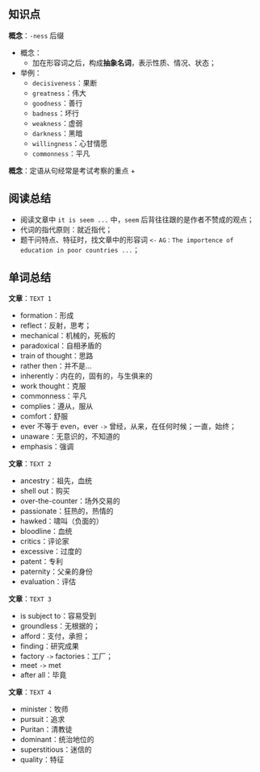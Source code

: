 ## 知识点
**概念**：`-ness` 后缀
+ 概念： 
	+ 加在形容词之后，构成**抽象名词**，表示性质、情况、状态；
+ 举例： 
	+ `decisiveness`：果断
	+ `greatness`：伟大
	+ `goodness`：善行
	+ `badness`：坏行
	+ `weakness`：虚弱
	+ `darkness`：黑暗
	+ `willingness`：心甘情愿
	+ `commonness`：平凡
	
**概念**：定语从句经常是考试考察的重点
+ 

## 阅读总结
+ 阅读文章中 `it is seem ...` 中，`seem` 后背往往跟的是作者不赞成的观点；
+ 代词的指代原则：就近指代；
+ 题干问特点、特征时，找文章中的形容词 `<-` `AG：The importence of education in poor countries ...`；

## 单词总结
**文章**：`TEXT 1`
+ formation：形成
+ reflect：反射，思考；
+ mechanical：机械的，死板的    
+ paradoxical：自相矛盾的
+ train of thought：思路
+ rather then：并不是...
+ inherently：内在的，固有的，与生俱来的
+ work thought：克服
+ commonness：平凡
+ complies：遵从，服从
+ comfort：舒服
+ ever 不等于 even，ever `->` 曾经，从来，在任何时候；一直，始终； 
+ unaware：无意识的，不知道的
+ emphasis：强调

**文章**：`TEXT 2`
+ ancestry：祖先，血统
+ shell out：购买
+ over-the-counter：场外交易的
+ passionate：狂热的，热情的
+ hawked：啸叫（负面的）
+ bloodline：血统
+ critics：评论家
+ excessive：过度的
+ patent：专利
+ paternity：父亲的身份 
+ evaluation：评估

**文章**：`TEXT 3`
+ is subject to：容易受到
+ groundless：无根据的；
+ afford：支付，承担；  
+ finding：研究成果 
+ factory `->` factories：工厂；  
+ meet `->` met
+ after all：毕竟

**文章**：`TEXT 4`
+ minister：牧师
+ pursuit：追求
+ Puritan：清教徒
+ dominant：统治地位的
+ superstitious：迷信的
+ quality：特征